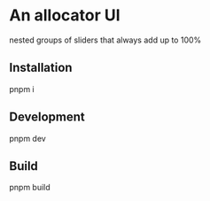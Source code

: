 # An allocator UI 
nested groups of sliders that always add up to 100%

## Installation

pnpm i

## Development

pnpm dev

## Build

pnpm build
